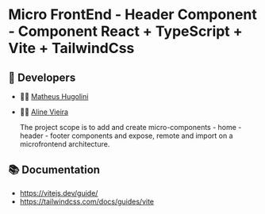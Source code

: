 # Micro FrontEnd - Header Component - Component React + TypeScript + Vite + TailwindCss

## 👾 Developers
- 👦🏽 [Matheus Hugolini](https://github.com/mathugolini)
- 👩🏽 [Aline Vieira](https://github.com/opalinoca)

  The project scope is to add and create micro-components - home - header - footer components and expose, remote and import on a microfrontend architecture.

## 📚 Documentation 

- https://vitejs.dev/guide/
- https://tailwindcss.com/docs/guides/vite
